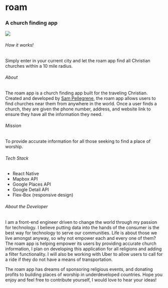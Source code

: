 # roam
### A church finding app
![](Roam-ReadMe-Gif.gif)

###### How it works!
Simply enter in your current city and let the roam app find all Christian churches within a 10 mile radius.

###### About
The roam app is a church finding app built for the traveling Christian. Created and developed by [Sam Pellegrene]('http://sammypelly.com/'), the roam app allows users to find churches near them from anywhere in the world.
Once a user finds a church, they are given the phone number, address, and website link to ensure they have all the information they need.

###### Mission
To provide accurate information for all those seeking to find a place of worship.

###### Tech Stack

* React Native
* Mapbox API
* Google Places API
* Google Detail API
* Flex-Box (responsive design)


###### About the Developer
I am a front-end engineer driven to change the world through my passion for technology. I believe putting data into the hands of the consumer is the best way for technology to serve our communities. Life is about those we live amongst anyway, so why not empower each and every one of them? The roam app is helping empower its users by providing accurate church information, I plan on developing this application for all religions and adding a filter functionality. I will also be working with Uber to allow users to call for a ride if they do not have a means of transportation.

The roam app has dreams of sponsoring religious events, and donating profits to building places of worship in underdeveloped countries. Hope you enjoy and feel free to contribute yourself, I would love to hear your ideas!
